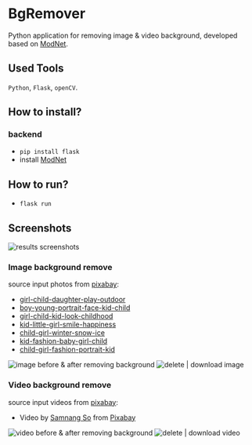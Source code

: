 # BgRemover
Python application for removing image & video background, developed based on [ModNet](https://github.com/ZHKKKe/MODNet).
## Used Tools
`Python`, `Flask`, `openCV`.
## How to install?
### backend
- `pip install flask`
- install [ModNet](https://github.com/ZHKKKe/MODNet)
## How to run?
- `flask run`

## Screenshots
![results screenshots](https://github.com/DEVLOKER/BgRemover/screenshots/images_videos.jpg?raw=true "results screenshots")

### Image background remove
source input photos from [pixabay](https://pixabay.com/photos):
- [girl-child-daughter-play-outdoor](https://pixabay.com/photos/girl-child-daughter-play-outdoor-7304385/)
- [boy-young-portrait-face-kid-child](https://pixabay.com/photos/boy-young-portrait-face-kid-child-5307219/)
- [girl-child-kid-look-childhood](https://pixabay.com/photos/girl-child-kid-look-childhood-6280358/)
- [kid-little-girl-smile-happiness](https://pixabay.com/photos/kid-little-girl-smile-happiness-2252145/)
- [child-girl-winter-snow-ice](https://pixabay.com/photos/child-girl-winter-snow-ice-5943323/)
- [kid-fashion-baby-girl-child](https://pixabay.com/photos/kid-fashion-baby-girl-child-6620283/)
- [child-girl-fashion-portrait-kid](https://pixabay.com/photos/child-girl-fashion-portrait-kid-6252212/)

![image before & after removing background](https://github.com/DEVLOKER/BgRemover/screenshots/image.jpg?raw=true "image before & after removing background")
![delete | download image](https://github.com/DEVLOKER/BgRemover/screenshots/delete_download_image.jpg?raw=true "delete | download image")

### Video background remove
source input videos from [pixabay](https://pixabay.com/videos):
- Video by [Samnang So](https://pixabay.com/users/fnbtv-14057698/?utm_source=link-attribution&amp;utm_medium=referral&amp;utm_campaign=video&amp;utm_content=74278) from [Pixabay](https://pixabay.com//?utm_source=link-attribution&amp;utm_medium=referral&amp;utm_campaign=video&amp;utm_content=74278)

![video before & after removing background](https://github.com/DEVLOKER/BgRemover/screenshots/video.jpg?raw=true "video before & after removing background")
![delete | download video](https://github.com/DEVLOKER/BgRemover/screenshots/delete_download_video.jpg?raw=true "delete | download video")

